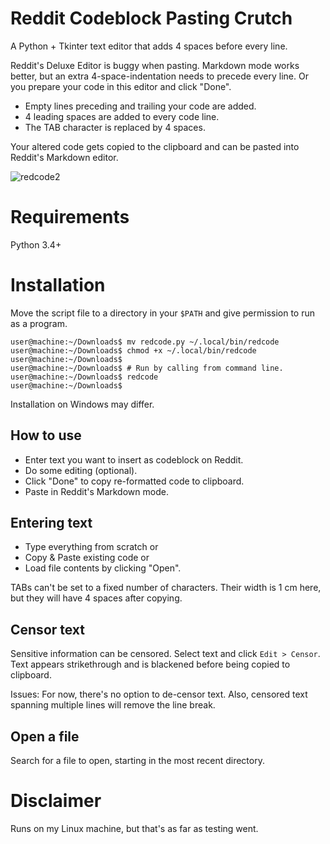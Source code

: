 # Reddit Codeblock Pasting Crutch
A Python + Tkinter text editor that adds 4 spaces before every line.

Reddit's Deluxe Editor is buggy when pasting. Markdown mode works better, but an extra 4-space-indentation needs to precede every line. Or you prepare your code in this editor and click "Done".

* Empty lines preceding and trailing your code are added.
* 4 leading spaces are added to every code line.
* The TAB character is replaced by 4 spaces.

Your altered code gets copied to the clipboard and can be pasted into Reddit's Markdown editor.

![redcode2](https://user-images.githubusercontent.com/47459835/144369082-ffac8535-2a84-475b-b910-645a364963b3.png)

# Requirements
Python 3.4+

# Installation
Move the script file to a directory in your `$PATH` and give permission to run as a program.

    user@machine:~/Downloads$ mv redcode.py ~/.local/bin/redcode
    user@machine:~/Downloads$ chmod +x ~/.local/bin/redcode
    user@machine:~/Downloads$ 
    user@machine:~/Downloads$ # Run by calling from command line.
    user@machine:~/Downloads$ redcode
    user@machine:~/Downloads$ 
    
Installation on Windows may differ.

## How to use
* Enter text you want to insert as codeblock on Reddit.
* Do some editing (optional).
* Click "Done" to copy re-formatted code to clipboard.
* Paste in Reddit's Markdown mode.

## Entering text
* Type everything from scratch or
* Copy & Paste existing code or
* Load file contents by clicking "Open".

TABs can't be set to a fixed number of characters. Their width is 1 cm here, but they will have 4 spaces after copying.

## Censor text
Sensitive information can be censored. Select text and click `Edit > Censor`. Text appears strikethrough and is blackened before being copied to clipboard.

Issues: For now, there's no option to de-censor text. Also, censored text spanning multiple lines will remove the line break.

## Open a file
Search for a file to open, starting in the most recent directory.

# Disclaimer
Runs on my Linux machine, but that's as far as testing went.
